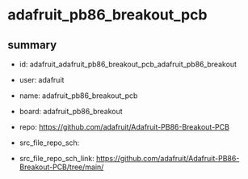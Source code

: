 # adafruit_pb86_breakout_pcb
 
## summary 
* id: adafruit_adafruit_pb86_breakout_pcb_adafruit_pb86_breakout
* user: adafruit
* name: adafruit_pb86_breakout_pcb
* board: adafruit_pb86_breakout
* repo: https://github.com/adafruit/Adafruit-PB86-Breakout-PCB



* src_file_repo_sch: 
* src_file_repo_sch_link: https://github.com/adafruit/Adafruit-PB86-Breakout-PCB/tree/main/






